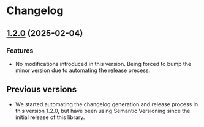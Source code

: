 # Changelog

## [1.2.0](https://github.com/CodelyTV/typescript-primitives-type/compare/primitives-type-v1.1.1...primitives-type-v1.2.0) (2025-02-04)

### Features

* No modifications introduced in this version. Being forced to bump the minor version due to automating the release precess.

## Previous versions

* We started automating the changelog generation and release process in this version 1.2.0, but have been using Semantic Versioning since the initial release of this library.
